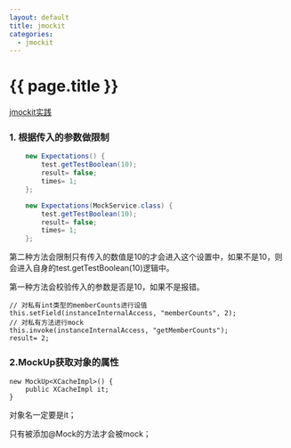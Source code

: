 ```yaml
---
layout: default
title: jmockit 
categories:
  - jmockit
---
```

# {{ page.title }}

[jmockit实践](http://www.iteye.com/blogs/tag/jmockit)

### 1. 根据传入的参数做限制
```java
	new Expectations() {
		test.getTestBoolean(10);
		result= false;
		times= 1;
	};

	new Expectations(MockService.class) {
		test.getTestBoolean(10);
		result= false;
		times= 1;
	};
```
第二种方法会限制只有传入的数值是10的才会进入这个设置中，如果不是10，则会进入自身的test.getTestBoolean(10)逻辑中。

第一种方法会校验传入的参数是否是10，如果不是报错。

	// 对私有int类型的memberCounts进行设值
	this.setField(instanceInternalAccess, "memberCounts", 2);
	// 对私有方法进行mock
	this.invoke(instanceInternalAccess, "getMemberCounts");
	result= 2;


### 2.MockUp获取对象的属性

	new MockUp<XCacheImpl>() {
		public XCacheImpl it;
	}

对象名一定要是it；

只有被添加@Mock的方法才会被mock；
